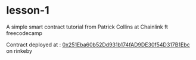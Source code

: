 # lesson-1

A simple smart contract tutorial from Patrick Collins at Chainlink ft freecodecamp

Contract deployed at : [0x251Eba60b52Dd931b174fAD9DE30f54D317B1Ebc](https://rinkeby.etherscan.io/address/0x251eba60b52dd931b174fad9de30f54d317b1ebc) on rinkeby
